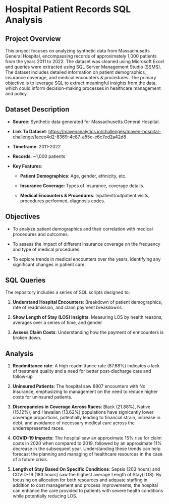 # **Hospital Patient Records SQL Analysis**

## **Project Overview**

This project focuses on analyzing synthetic data from Massachusetts General Hospital, encompassing records of approximately 1,000 patients from the years 2011 to 2022. The dataset was cleaned using Microsoft Excel and queries were extracted using SQL Server Management Studio (SSMS). The dataset includes detailed information on patient demographics, insurance coverage, and medical encounters & procedures. The primary objective is to leverage SQL to extract meaningful insights from the data, which could inform decision-making processes in healthcare management and policy.

## **Dataset Description**

- **Source**: Synthetic data generated for Massachusetts General Hospital.

- **Link To Dataset**: https://mavenanalytics.io/challenges/maven-hospital-challenge/facee4d2-8369-4c87-a55e-e6c7ed2a42d8

- **Timeframe**: 2011-2022

- **Records**: ~1,000 patients

- **Key Features**:

  - **Patient Demographics**: Age, gender, ethnicity, etc.

  - **Insurance Coverage**: Types of insurance, coverage details.

  - **Medical Encounters & Procedures**: Inpatient/outpatient visits, procedures performed, diagnosis codes.

## **Objectives**

- To analyze patient demographics and their correlation with medical procedures and outcomes.

- To assess the impact of different insurance coverage on the frequency and type of medical procedures.

- To explore trends in medical encounters over the years, identifying any significant changes in patient care.

## **SQL Queries**

The repository includes a series of SQL scripts designed to:

1. **Understand Hospital Encounters**: Breakdown of patient demographics, rate of readmission, and claim payment breakdowns

2. **Show Length of Stay (LOS) Insights**: Measuring LOS by health reasons, averages over a series of time, and gender

3. **Assess Claim Costs**: Understanding how the payment of enncounters is broken down.


## **Analysis**

1. **Readmittance rate**: A high readmittance rate (87.68%) indicates a lack of treatment quality and a need for better post-discharge care and follow-up

2. **Uninsured Patients**: The hospital saw 8807 encounters with No Insurance, emphasizing to management on the need to reduce higher costs for uninsured patients.

3. **Discrepancies in Coverage Across Races**: Black (21.88%), Native (15.12%), and Hawaiian (13.62%) populations have signicantly lower coverage proportions, potentially leading to financial strain, increase in debt, and avoidance of necessary medical care across the underrepresented races.

4. **COVID-19 Impacts**: The hospital saw an approximate 15% rise for claim costs in 2020 when compared to 2019, followed by an approximate 11% decrease in the subsequent year. Understanding these trends can help forecast the planning and managing of healthcare resources in the case of a future crisis.

5. **Length of Stay Based On Specific Conditions**: Sepsis (203 hours) and COVID-19 (183 hours) saw the highest average Length of Stay(LOS). By focusing on allocation for both resources and adquate staffing in addition to cost management and process improvements, the hospital can enhance the care provided to patients with severe health conditions while potentially reducing LOS.
